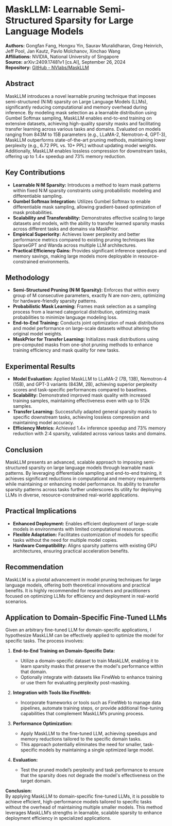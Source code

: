 # MaskLLM: Learnable Semi-Structured Sparsity for Large Language Models

**Authors:** Gongfan Fang, Hongxu Yin, Saurav Muralidharan, Greg Heinrich, Jeff Pool, Jan Kautz, Pavlo Molchanov, Xinchao Wang  
**Affiliations:** NVIDIA, National University of Singapore  
**Source:** arXiv:2409.17481v1 [cs.AI], September 26, 2024  
**Repository:** [GitHub - NVlabs/MaskLLM](https://github.com/NVlabs/MaskLLM)

## Abstract
MaskLLM introduces a novel learnable pruning technique that imposes semi-structured (N:M) sparsity on Large Language Models (LLMs), significantly reducing computational and memory overhead during inference. By modeling mask selection as a learnable distribution using Gumbel Softmax sampling, MaskLLM enables end-to-end training on extensive datasets, achieving high-quality sparsity masks and facilitating transfer learning across various tasks and domains. Evaluated on models ranging from 843M to 15B parameters (e.g., LLaMA-2, Nemotron-4, GPT-3), MaskLLM outperforms state-of-the-art pruning methods, maintaining lower perplexity (e.g., 6.72 PPL vs. 10+ PPL) without updating model weights. Additionally, MaskLLM enables lossless compression for downstream tasks, offering up to 1.4× speedup and 73% memory reduction.

## Key Contributions
- **Learnable N:M Sparsity:** Introduces a method to learn mask patterns within fixed N:M sparsity constraints using probabilistic modeling and differentiable sampling.
- **Gumbel Softmax Integration:** Utilizes Gumbel Softmax to enable differentiable mask sampling, allowing gradient-based optimization of mask probabilities.
- **Scalability and Transferability:** Demonstrates effective scaling to large datasets and models, with the ability to transfer learned sparsity masks across different tasks and domains via MaskPrior.
- **Empirical Superiority:** Achieves lower perplexity and better performance metrics compared to existing pruning techniques like SparseGPT and Wanda across multiple LLM architectures.
- **Practical Efficiency Gains:** Provides significant inference speedups and memory savings, making large models more deployable in resource-constrained environments.

## Methodology
- **Semi-Structured Pruning (N:M Sparsity):** Enforces that within every group of M consecutive parameters, exactly N are non-zero, optimizing for hardware-friendly sparsity patterns.
- **Probabilistic Mask Learning:** Frames mask selection as a sampling process from a learned categorical distribution, optimizing mask probabilities to minimize language modeling loss.
- **End-to-End Training:** Conducts joint optimization of mask distributions and model performance on large-scale datasets without altering the original model weights.
- **MaskPrior for Transfer Learning:** Initializes mask distributions using pre-computed masks from one-shot pruning methods to enhance training efficiency and mask quality for new tasks.

## Experimental Results
- **Model Evaluation:** Applied MaskLLM to LLaMA-2 (7B, 13B), Nemotron-4 (15B), and GPT-3 variants (843M, 2B), achieving superior perplexity scores and task-specific performances compared to baselines.
- **Scalability:** Demonstrated improved mask quality with increased training samples, maintaining effectiveness even with up to 512k samples.
- **Transfer Learning:** Successfully adapted general sparsity masks to specific downstream tasks, achieving lossless compression and maintaining model accuracy.
- **Efficiency Metrics:** Achieved 1.4× inference speedup and 73% memory reduction with 2:4 sparsity, validated across various tasks and domains.

## Conclusion
MaskLLM presents an advanced, scalable approach to imposing semi-structured sparsity on large language models through learnable mask patterns. By leveraging differentiable sampling and end-to-end training, it achieves significant reductions in computational and memory requirements while maintaining or enhancing model performance. Its ability to transfer sparsity patterns across tasks further underscores its utility for deploying LLMs in diverse, resource-constrained real-world applications.

## Practical Implications
- **Enhanced Deployment:** Enables efficient deployment of large-scale models in environments with limited computational resources.
- **Flexible Adaptation:** Facilitates customization of models for specific tasks without the need for multiple model copies.
- **Hardware Compatibility:** Aligns sparsity patterns with existing GPU architectures, ensuring practical acceleration benefits.

## Recommendation
MaskLLM is a pivotal advancement in model pruning techniques for large language models, offering both theoretical innovations and practical benefits. It is highly recommended for researchers and practitioners focused on optimizing LLMs for efficiency and deployment in real-world scenarios.

## Application to Domain-Specific Fine-Tuned LLMs
Given an arbitrary fine-tuned LLM for domain-specific applications, I hypothesize MaskLLM can be effectively applied to optimize the model for specific tasks. The process involves:

1. **End-to-End Training on Domain-Specific Data:**
   - Utilize a domain-specific dataset to train MaskLLM, enabling it to learn sparsity masks that preserve the model's performance within that domain.
   - Optionally integrate with datasets like FineWeb to enhance training or use them for evaluating perplexity post-masking.

2. **Integration with Tools like FineWeb:**
   - Incorporate frameworks or tools such as FineWeb to manage data pipelines, automate training steps, or provide additional fine-tuning capabilities that complement MaskLLM’s pruning process.

3. **Performance Optimization:**
   - Apply MaskLLM to the fine-tuned LLM, achieving speedups and memory reductions tailored to the specific domain tasks.
   - This approach potentially eliminates the need for smaller, task-specific models by maintaining a single optimized large model.

4. **Evaluation:**
   - Test the pruned model’s perplexity and task performance to ensure that the sparsity does not degrade the model's effectiveness on the target domain.

**Conclusion:**  
By applying MaskLLM to domain-specific fine-tuned LLMs, it is possible to achieve efficient, high-performance models tailored to specific tasks without the overhead of maintaining multiple smaller models. This method leverages MaskLLM’s strengths in learnable, scalable sparsity to enhance deployment efficiency in specialized applications.

